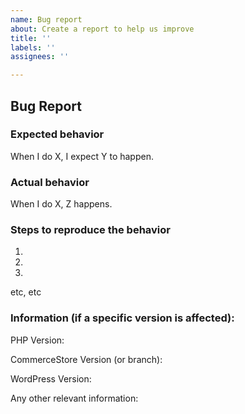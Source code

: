 ```yaml
---
name: Bug report
about: Create a report to help us improve
title: ''
labels: ''
assignees: ''

---
```


## Bug Report
### Expected behavior
When I do X, I expect Y to happen.

### Actual behavior
When I do X, Z happens.

### Steps to reproduce the behavior
1)
2)
3)
etc, etc

### Information (if a specific version is affected):
PHP Version:

CommerceStore Version (or branch):

WordPress Version:

Any other relevant information:
